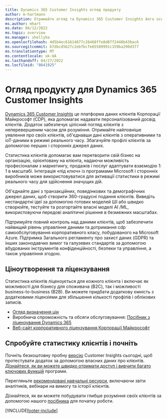 ```yaml
---
title: Dynamics 365 Customer Insights огляд продукту
author: m-hartmann
description: Отримайте огляд та Dynamics 365 Customer Insights його основні характеристики.
ms.author: mhart
ms.date: 04/12/2022
ms.topic: overview
ms.manager: shellyha
ms.openlocfilehash: 4d5b4ec61614877c26468ffe8d07f2448b43bac6
ms.sourcegitcommit: b7dbcd5627c2ebfbcfe65589991c159ba290d377
ms.translationtype: MT
ms.contentlocale: uk-UA
ms.lasthandoff: 04/27/2022
ms.locfileid: "8641925"
---
```

# <a name="product-overview-for-dynamics-365-customer-insights"></a>Огляд продукту для Dynamics 365 Customer Insights

[Dynamics 365 Customer Insights](https://dynamics.microsoft.com/ai/customer-insights/) це платформа даних клієнтів Корпорації Майкрософт (CDP), яка допомагає надавати персоналізований досвід клієнтів. Додаток забезпечує цілісний погляд клієнтів з неперевершеним часом для розуміння. Отримайте найповніше уявлення про своїх клієнтів, об'єднавши дані клієнтів з оперативними та ioT-даними в режимі реального часу. Збагачуйте профілі клієнтів за допомогою перших і сторонніх джерел даних. 

Статистика клієнтів допомагає вам перетворити свій бізнес на організацію, орієнтовану на клієнта, надаючи можливість професіоналам з маркетингу, продажів і послуг адаптувати взаємодію 1: 1 в масштабі. Інтеграція «під ключ» із програмами Microsoft і сторонніх виробників може використовуватися для активації статистики в режимі реального часу для здійснення значущих дій.
 
Об'єднайте дані з транзакційних, поведінкових та демографічних джерел даних, щоб створити 360-градусні подання клієнтів. Виведіть нестандартні ідеї за допомогою готових моделей ШІ або швидко створюйте, тестуйте та розгортайте власні моделі AI /ML, використовуючи передові аналітичні рішення в безмежних масштабах.

Підтримуйте повний контроль над даними клієнтів, щоб забезпечити найвищий рівень управління даними та дотримання cdp самообслуговування корпоративного класу, побудованого на Microsoft Azure. Підтримка Загального регламенту про захист даних (GDPR) та інших законодавчих вимог та галузевих стандартів за допомогою вбудованих інструментів конфіденційності, безпеки та управління, а також управління згодою.

## <a name="pricing-and-licensing"></a>Ціноутворення та ліцензування
Статистика клієнтів ліцензується для кожного клієнта і включає як можливості для бізнесу для споживача (B2C), так і можливості business-to-business (B2B). Ви можете придбати додаткову ємність з додатковими ліцензіями для збільшення кількості профілів і облікових записів.

- [Огляд визначення цін](https://dynamics.microsoft.com/ai/customer-insights/pricing/)
- Виробнича спроможність та обсяги обслуговування: [Посібник з ліцензування Dynamics 365](https://go.microsoft.com/fwlink/?LinkId=866544)
- [Веб-сайт корпоративного ліцензування Корпорації Майкрософт](https://www.microsoft.com/licensing/how-to-buy/how-to-buy)

## <a name="try-customer-insights-and-get-started"></a>Спробуйте статистику клієнтів і почніть

Почніть безкоштовну пробну [версію](https://signup.microsoft.com/create-account/signup?SKU=036c2481-aa8a-47cd-ab43-324f0c157c2d&ali=1&RU=https:%2F%2Fhome.ci.ai.dynamics.com%2Fstart%2Ftrial&products=036c2481-aa8a-47cd-ab43-324f0c157c2d) Customer Insights сьогодні, щоб протестувати додаток за допомогою власних даних про клієнтів. [Дізнайтеся, як ви можете швидко отримати доступ і вивчити багато ключових функцій](trial-signup.md) програми. 

Перегляньте [рекомендовані навчальні ресурси](https://dynamics.microsoft.com/ai/customer-insights/resources/), включаючи звіти аналітиків, вебінари на вимогу та історії клієнтів.

Дізнайтеся, як ви можете побудувати глибше розуміння своїх клієнтів за допомогою нашого [посібника](get-started.md) для початку роботи.

[!INCLUDE[footer-include](includes/footer-banner.md)]
